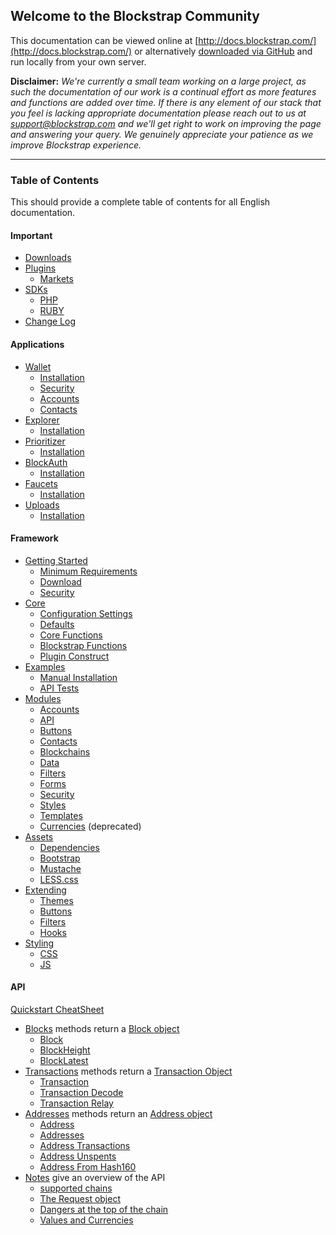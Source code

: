 ## Welcome to the Blockstrap Community

This documentation can be viewed online at [http://docs.blockstrap.com/](http://docs.blockstrap.com/) or alternatively [downloaded via GitHub](https://github.com/blockstrap/docs/) and run locally from your own server.

**Disclaimer:** _We're currently a small team working on a large project, as such the documentation of our work is a continual effort as more features and functions are added over time. If there is any element of our stack that you feel is lacking appropriate documentation please reach out to us at [support@blockstrap.com](mailto:support@blockstrap.com) and we'll get right to work on improving the page and answering your query. We genuinely appreciate your patience as we improve Blockstrap experience._

---------------------

### Table of Contents

This should provide a complete table of contents for all English documentation.


#### Important

* [Downloads](en/downloads/)
* [Plugins](en/plugins/)
    * [Markets](en/plugins/markets/)
* [SDKs](en/sdks/)
    * [PHP](en/sdks/php/)
    * [RUBY](en/sdks/ruby/)
* [Change Log](en/changes/)

#### Applications

* [Wallet](en/applications/wallet/)
    * [Installation](en/applications/wallet/installation/)
    * [Security](en/applications/wallet/security/)
    * [Accounts](en/applications/wallet/accounts/)
    * [Contacts](en/applications/wallet/contacts/)
* [Explorer](en/applications/explorer/)
    * [Installation](en/applications/explorer/installation/)
* [Prioritizer](en/applications/prioritizer/)
    * [Installation](en/applications/prioritizer/installation/)
* [BlockAuth](en/applications/blockauth/)
    * [Installation](en/applications/blockauth/installation/)
* [Faucets](en/applications/faucets/)
    * [Installation](en/applications/faucets/installation/)
* [Uploads](en/applications/uploads/)
    * [Installation](en/applications/uploads/installation/)

#### Framework

* [Getting Started](framework/started/)
    * [Minimum Requirements](framework/started/requirements/)
    * [Download](framework/started/download/)
    * [Security](framework/started/security/)
* [Core](framework/core/)
    * [Configuration Settings](framework/core/configuration/)
    * [Defaults](framework/core/defaults/)
    * [Core Functions](framework/core/core-functions/)
    * [Blockstrap Functions](framework/core/blockstrap-functions/)
    * [Plugin Construct](framework/core/construct/)
* [Examples](framework/examples/)
    * [Manual Installation](framework/examples/manual/)
    * [API Tests](framework/examples/tests/)
* [Modules](framework/modules/)
    * [Accounts](framework/modules/accounts/)
    * [API](framework/modules/api/)
    * [Buttons](framework/modules/buttons/)
    * [Contacts](framework/modules/contacts/)
    * [Blockchains](framework/modules/blockchains/)
    * [Data](framework/modules/data/)
    * [Filters](framework/modules/filters/)
    * [Forms](framework/modules/forms/)
    * [Security](framework/modules/security/)
    * [Styles](framework/modules/styles/)
    * [Templates](framework/modules/templates/)
    * [Currencies](framework/modules/currencies/) (deprecated)
* [Assets](framework/assets/)
    * [Dependencies](framework/assets/dependencies/)
    * [Bootstrap](framework/assets/bootstrap/)
    * [Mustache](framework/assets/mustache/)
    * [LESS.css](framework/assets/less/)
* [Extending](framework/extending/)
    * [Themes](framework/extending/themes/)
    * [Buttons](framework/extending/buttons/)
    * [Filters](framework/extending/filters/)
    * [Hooks](framework/extending/hooks/)
* [Styling](framework/styling/)
    * [CSS](framework/styling/css/)
    * [JS](framework/styling/js/)

#### API
[Quickstart CheatSheet](api/v0/notes/at-a-glance)


* [Blocks](api/v0/blocks) methods return a [Block object](api/v0/blocks/blockobject/)
  * [Block](api/v0/blocks/block-id/)
  * [BlockHeight](api/v0/blocks/block-height/)
  * [BlockLatest](api/v0/blocks/block-latest/)
* [Transactions](api/v0/transactions/) methods return a [Transaction Object](api/v0/transactions/transactionobject/)
  * [Transaction](api/v0/transactions/transaction-id/)
  * [Transaction Decode](api/v0/transactions/transaction-decode/)
  * [Transaction Relay](api/v0/transactions/transaction-relay/)
* [Addresses](api/v0/addresses/) methods return an [Address object](api/v0/addresses/addressobject/)
  * [Address](api/v0/addresses/address-id/)
  * [Addresses](api/v0/addresses/address-ids/)
  * [Address Transactions](api/v0/addresses/address-transactions/)
  * [Address Unspents](api/v0/addresses/address-unspents/)
  * [Address From Hash160](api/v0/addresses/address-from-hash160/)
* [Notes](api/v0/notes) give an overview of the API
  * [supported chains](api/v0/notes/chains/)
  * [The Request object](api/v0/notes/requestobject/)
  * [Dangers at the top of the chain](api/v0/notes/top-of-the-chain/)
  * [Values and Currencies](api/v0/notes/values-and-currencies/)
